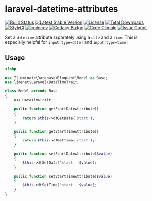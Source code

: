 # laravel-datetime-attributes

[![Build Status](https://travis-ci.org/limenet/laravel-datetime-attributes.svg?branch=master)](https://travis-ci.org/limenet/laravel-datetime-attributes)
[![Latest Stable Version](https://poser.pugx.org/limenet/laravel-datetime-attributes/v/stable)](https://packagist.org/packages/limenet/laravel-datetime-attributes)
[![License](https://poser.pugx.org/limenet/laravel-datetime-attributes/license)](https://packagist.org/packages/limenet/laravel-datetime-attributes)
[![Total Downloads](https://poser.pugx.org/limenet/laravel-datetime-attributes/downloads)](https://packagist.org/packages/limenet/laravel-datetime-attributes)
[![StyleCI](https://styleci.io/repos/90111357/shield)](https://styleci.io/repos/90111357)
[![codecov](https://codecov.io/gh/limenet/laravel-datetime-attributes/branch/master/graph/badge.svg)](https://codecov.io/gh/limenet/laravel-datetime-attributes)
[![Codacy Badge](https://api.codacy.com/project/badge/Grade/36c8c6ea80ab4186b43d863b1be473d2)](https://www.codacy.com/app/limenet/laravel-datetime-attributes?utm_source=github.com&utm_medium=referral&utm_content=limenet/laravel-datetime-attributes&utm_campaign=badger)
[![Code Climate](https://codeclimate.com/github/limenet/laravel-datetime-attributes/badges/gpa.svg)](https://codeclimate.com/github/limenet/laravel-datetime-attributes)
[![Issue Count](https://codeclimate.com/github/limenet/laravel-datetime-attributes/badges/issue_count.svg)](https://codeclimate.com/github/limenet/laravel-datetime-attributes)

Set a `datetime` attribute separately using a `date` and a `time`. This is especially helpful for `input[type=date]` and `input[type=time]`

## Usage

```php
<?php

use Illuminate\Database\Eloquent\Model as Base;
use limenet\Laravel\DateTimeTrait;

class Model extends Base
{
    use DateTimeTrait;

    public function getStartDateAttribute()
    {
        return $this->dtGetDate('start');
    }

    public function getStartTimeAttribute()
    {
        return $this->dtGetTime('start');
    }

    public function setStartDateAttribute($value)
    {
        $this->dtSetDate('start', $value);
    }

    public function setStartTimeAttribute($value)
    {
        $this->dtSetTime('start', $value);
    }
}

```

